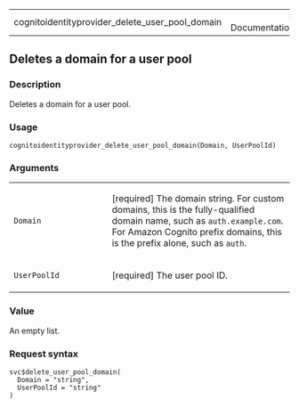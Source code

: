<table style="width: 100%;">
<tbody>
<tr class="odd">
<td>cognitoidentityprovider_delete_user_pool_domain</td>
<td style="text-align: right;">R Documentation</td>
</tr>
</tbody>
</table>

## Deletes a domain for a user pool

### Description

Deletes a domain for a user pool.

### Usage

    cognitoidentityprovider_delete_user_pool_domain(Domain, UserPoolId)

### Arguments

<table>
<colgroup>
<col style="width: 35%" />
<col style="width: 65%" />
</colgroup>
<tbody>
<tr class="odd">
<td><code
id="cognitoidentityprovider_delete_user_pool_domain_:_Domain">Domain</code></td>
<td><p>[required] The domain string. For custom domains, this is the
fully-qualified domain name, such as <code>auth.example.com</code>. For
Amazon Cognito prefix domains, this is the prefix alone, such as
<code>auth</code>.</p></td>
</tr>
<tr class="even">
<td><code
id="cognitoidentityprovider_delete_user_pool_domain_:_UserPoolId">UserPoolId</code></td>
<td><p>[required] The user pool ID.</p></td>
</tr>
</tbody>
</table>

### Value

An empty list.

### Request syntax

    svc$delete_user_pool_domain(
      Domain = "string",
      UserPoolId = "string"
    )
